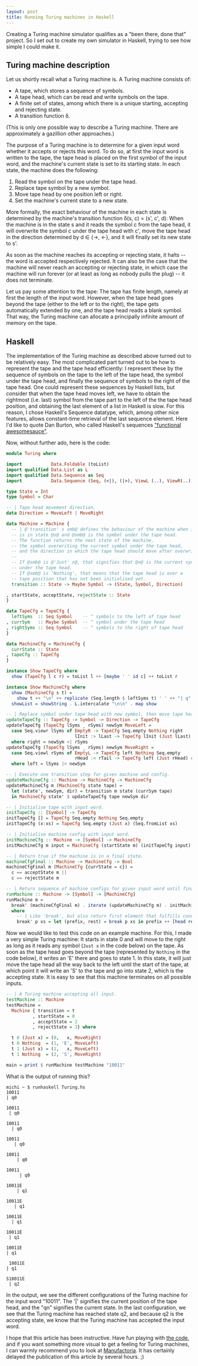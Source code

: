 ```yaml
---
layout: post
title: Running Turing machines in Haskell
---
```


Creating a Turing machine simulator qualifies as a "been there, done that" project. So I set out to create my own simulator in Haskell, trying to see how simple I could make it.


## Turing machine description

Let us shortly recall what a Turing machine is. A Turing machine consists of:

* A tape, which stores a sequence of symbols.
* A tape head, which can be read and write symbols on the tape.
* A finite set of states, among which there is a unique starting, accepting and rejecting state.
* A transition function δ.

(This is only one possible way to describe a Turing machine. There are approximately a gazillion other approaches.)

The purpose of a Turing machine is to determine for a given input word whether it accepts or rejects this word. To do so, at first the input word is written to the tape, the tape head is placed on the first symbol of the input word, and the machine's current state is set to its starting state.
In each state, the machine does the following:

1. Read the symbol on the tape under the tape head.
2. Replace tape symbol by a new symbol.
3. Move tape head by one position left or right.
4. Set the machine's current state to a new state.

More formally, the exact behaviour of the machine in each state is determined by the machine's transition function δ(s, c) = (s', c', d): When the machine is in the state s and it reads the symbol c from the tape head, it will overwrite the symbol c under the tape head with c', move the tape head in the direction determined by d ∈ {→, ←}, and it will finally set its new state to s'.

As soon as the machine reaches its accepting or rejecting state, it halts -- the word is accepted respectively rejected. It can also be the case that the machine will never reach an accepting or rejecting state, in which case the machine will run forever (or at least as long as nobody pulls the plug) -- it does not terminate.

Let us pay some attention to the tape: The tape has finite length, namely at first the length of the input word. However, when the tape head goes beyond the tape (either to the left or to the right), the tape gets automatically extended by one, and the tape head reads a blank symbol. That way, the Turing machine can allocate a principally infinite amount of memory on the tape.


## Haskell

The implementation of the Turing machine as described above turned out to be relatively easy. The most complicated part turned out to be how to represent the tape and the tape head efficiently: I represent these by the sequence of symbols on the tape to the left of the tape head, the symbol under the tape head, and finally the sequence of symbols to the right of the tape head. One could represent these sequences by Haskell lists, but consider that when the tape head moves left, we have to obtain the rightmost (i.e. last) symbol from the tape part to the left of the the tape head position, and obtaining the last element of a list in Haskell is slow. For this reason, I chose Haskell's Sequence datatype, which, among other nice features, allows constant-time retrieval of the last sequence element. Here I'd like to quote Dan Burton, who called Haskell's sequences ["functional awesomesauce"](http://stackoverflow.com/a/9613203).

Now, without further ado, here is the code:

~~~ haskell
module Turing where

import           Data.Foldable (toList)
import qualified Data.List as L
import qualified Data.Sequence as Seq
import           Data.Sequence (Seq, (<|), (|>), ViewL (..), ViewR(..))

type State = Int
type Symbol = Char

-- | Tape head movement direction.
data Direction = MoveLeft | MoveRight

data Machine = Machine {
  -- | @'transition' s smb@ defines the behaviour of the machine when it
  -- is in state @s@ and @smb@ is the symbol under the tape head.
  -- The function returns the next state of the machine,
  -- the symbol overwriting the current symbol under the tape head,
  -- and the direction in which the tape head should move after overwriting.
  --
  -- If @smb@ is @'Just' x@, that signifies that @x@ is the current symbol
  -- under the tape head.
  -- If @smb@ is 'Nothing', that means that the tape head is over a
  -- tape position that has not been initialised yet.
  transition :: State -> Maybe Symbol -> (State, Symbol, Direction)

, startState, acceptState, rejectState :: State
}

data TapeCfg = TapeCfg {
  leftSyms  :: Seq Symbol    -- ^ symbols to the left of tape head
, currSym   :: Maybe Symbol  -- ^ symbol under the tape head
, rightSyms :: Seq Symbol    -- ^ symbols to the right of tape head
}

data MachineCfg = MachineCfg {
  currState :: State
, tapeCfg :: TapeCfg
}

instance Show TapeCfg where
  show (TapeCfg l c r) = toList l ++ [maybe ' ' id c] ++ toList r

instance Show MachineCfg where
  show (MachineCfg s t) =
    show t ++ "\n" ++ replicate (Seq.length $ leftSyms t) ' ' ++ "| q" ++ show s
  showList = showString . L.intercalate "\n\n" . map show

-- | Replace symbol under tape head with new symbol, then move tape head.
updateTapeCfg :: TapeCfg -> Symbol -> Direction -> TapeCfg
updateTapeCfg (TapeCfg lSyms _ rSyms) newSym MoveLeft =
  case Seq.viewr lSyms of EmptyR -> TapeCfg Seq.empty Nothing right
                          lInit :> lLast -> TapeCfg lInit (Just lLast) right
  where right = newSym <| rSyms
updateTapeCfg (TapeCfg lSyms _ rSyms) newSym MoveRight =
  case Seq.viewl rSyms of EmptyL -> TapeCfg left Nothing Seq.empty
                          rHead :< rTail -> TapeCfg left (Just rHead) rTail
  where left = lSyms |> newSym

-- | Execute one transition step for given machine and config.
updateMachineCfg :: Machine -> MachineCfg -> MachineCfg
updateMachineCfg m (MachineCfg state tape) =
  let (state', newSym, dir) = transition m state (currSym tape)
  in MachineCfg state' $ updateTapeCfg tape newSym dir

-- | Initialise tape with input word.
initTapeCfg :: [Symbol] -> TapeCfg
initTapeCfg [] = TapeCfg Seq.empty Nothing Seq.empty
initTapeCfg (x:xs) = TapeCfg Seq.empty (Just x) (Seq.fromList xs)

-- | Initialise machine config with input word.
initMachineCfg :: Machine -> [Symbol] -> MachineCfg
initMachineCfg m input = MachineCfg (startState m) (initTapeCfg input)

-- | Return true if the machine is in a final state.
machineCfgFinal :: Machine -> MachineCfg -> Bool
machineCfgFinal m (MachineCfg {currState = c}) =
  c == acceptState m ||
  c == rejectState m

-- | Return sequence of machine configs for given input word until final state.
runMachine :: Machine -> [Symbol] -> [MachineCfg]
runMachine m =
  break' (machineCfgFinal m) . iterate (updateMachineCfg m) . initMachineCfg m
  where
    -- | Like 'break', but also return first element that fulfills condition
    break' p xs = let (prefix, rest) = break p xs in prefix ++ [head rest]
~~~

Now we would like to test this code on an example machine. For this, I made a very simple Turing machine: It starts in state 0 and will move to the right as long as it reads any symbol (`Just x` in the code below) on the tape. As soon as the tape head goes beyond the tape (represented by `Nothing` in the code below), it writes an 'E' there and goes to state 1. In this state, it will just move the tape head all the way back to the left until the start of the tape, at which point it will write an 'S' to the tape and go into state 2, which is the accepting state.
It is easy to see that this machine terminates on all possible inputs.


~~~ haskell
-- | A Turing machine accepting all input.
testMachine :: Machine
testMachine =
  Machine { transition = t
          , startState = 0
          , acceptState = 2
          , rejectState = 3} where

  t 0 (Just x) = (0,   x, MoveRight)
  t 0 Nothing  = (1, 'E', MoveLeft)
  t 1 (Just x) = (1,   x, MoveLeft)
  t 1 Nothing  = (2, 'S', MoveRight)

main = print $ runMachine testMachine "10011"
~~~

What is the output of running this?

~~~
michi ~ $ runhaskell Turing.hs
10011
| q0

10011
 | q0

10011
  | q0

10011
   | q0

10011
    | q0

10011 
     | q0

10011E
    | q1

10011E
   | q1

10011E
  | q1

10011E
 | q1

10011E
| q1

 10011E
| q1

S10011E
 | q2
~~~


In the output, we see the different configurations of the Turing machine for the input word "10011". The '|' signifies the current position of the tape head, and the "qn" signifies the current state. In the last configuration, we see that the Turing machine has reached state q2, and because q2 is the accepting state, we know that the Turing machine has accepted the input word.


I hope that this article has been instructive. Have fun playing with [the code]($media$/Turing.hs), and if you want something more visual to get a feeling for Turing machines, I can warmly recommend you to look at [Manufactoria](http://pleasingfungus.com/Manufactoria/). It has certainly delayed the publication of this article by several hours. ;)
